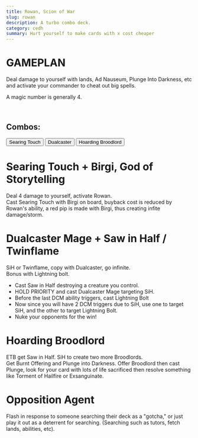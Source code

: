 ```yaml
---
title: Rowan, Scion of War
slug: rowan
description: A turbo combo deck.
category: cedh
summary: Hurt yourself to make cards with x cost cheaper
---
```


<h1 class="text-2xl text-teal-400"> GAMEPLAN </h1>

Deal damage to yourself with lands, Ad Nauseum, Plunge Into Darkness, etc and activate your commander to cheat out big spells. 

A magic number is generally 4.

<br/>
<h2 class="text-lg">
    Combos:
</h2>
<div class="tab overflow-hidden my-2">
  <button class="tablinks border border-black p-1" onclick="openTab(event, 'Sear')">Searing Touch</button>
  <button class="tablinks border border-black p-1" onclick="openTab(event, 'Hireling')">Dualcaster</button>
  <button class="tablinks border border-black p-1" onclick="openTab(event, 'Broodlord')">Hoarding Broodlord</button>
</div>

<div id="Sear" class="tabcontent border border-solid border-stone-600 p-4">
    <h1 class="text-xl text-purple-400"> Searing Touch + Birgi, God of Storytelling </h1>
    <div>
        Deal 4 damage to yourself, activate Rowan.
    </div>
    <div>
        Cast Searing Touch with Birgi on board, buyback cost is reduced by Rowan's ability, a red pip is made with Birgi, thus creating infite damage/storm.
    </div>
</div>

<div id="Hireling" class="tabcontent hidden border border-solid border-stone-600 p-4">
    <h1 class="text-2xl text-purple-400"> Dualcaster Mage + Saw in Half / Twinflame </h1>
    <div>
        SiH or Twinflame, copy with Dualcaster, go infinite.
    </div>
    <div>
        Bonus with Lightning bolt. 
    </div>
    <ul class="px-4 list-disc">
        <li>Cast Saw in Half destroying a creature you control. </li>
        <li> HOLD PRIORITY and cast Dualcaster Mage targeting SiH. </li>
        <li> Before the last DCM ability triggers, cast Lightning Bolt</li>
        <li> Now since you will have 2 DCM triggers due to SiH, use one to target SiH, and the other to target Lightning Bolt.</li>
        <li> Nuke your opponents for the win!</li>
    </ul>
</div>

<div id="Broodlord" class="tabcontent hidden border border-solid border-stone-600 p-4">
    <h1 class="text-xl text-purple-400"> Hoarding Broodlord</h1>
    <div>
        ETB get Saw in Half. SiH to create two more Broodlords.
    </div>
    <div>
        Get Burnt Offering and Plunge into Darkness.
        Offer Broodlord then cast Plunge, look for your card with lots of life sacrificed then resolve something like Torment of Hailfire or Exsanguinate.
    </div>
</div>

<p class="mt-2">
    <h1 class=" text-purple-400"> Opposition Agent </h1>
    <span>
     Flash in response to someone searching their deck as a "gotcha," or just play it out as a deterrent for searching. (Searching such as tutors, fetch lands, abilities, etc).
    </span>
</p>

<script type="text/javascript">     
    function openTab(evt, tabName) {

    let i, tabcontent, tablinks;

    tabcontent = document.getElementsByClassName("tabcontent");
    for (i = 0; i < tabcontent.length; i++) {
        tabcontent[i].style.display = "none";
    }

    tablinks = document.getElementsByClassName("tablinks");
    for (i = 0; i < tablinks.length; i++) {
        tablinks[i].className = tablinks[i].className.replace(" active", "");
    }

    document.getElementById(tabName).style.display = "block";
    evt.currentTarget.className += " active";
    }
</script>